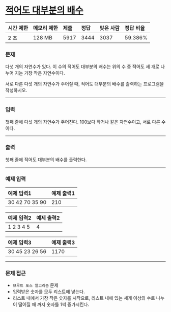 # [적어도 대부분의 배수](https://www.acmicpc.net/problem/1145)

<div align = center>

| 시간 제한 | 메모리 제한 | 제출 | 정답 | 맞은 사람 | 정답 비율 |
| :-------- | :---------- | :------ | :----- | :-------- | :-------- |
|    2 초   |    128 MB   |  5917 | 3444 |   3037  |  	59.386%  |

</div>

### 문제

다섯 개의 자연수가 있다. 이 수의 적어도 대부분의 배수는 위의 수 중 적어도 세 개로 나누어 지는 가장 작은 자연수이다.

서로 다른 다섯 개의 자연수가 주어질 때, 적어도 대부분의 배수를 출력하는 프로그램을 작성하시오.

---

### 입력

첫째 줄에 다섯 개의 자연수가 주어진다. 100보다 작거나 같은 자연수이고, 서로 다른 수이다.



---

### 출력

첫째 줄에 적어도 대부분의 배수를 출력한다.


---

### 예제 입력

| 예제 입력1 | 예제 출력1 |
| :--- | :--- |
|  30 42 70 35 90  |   210   |

| 예제 입력2 | 예제 출력2 |
| :--- | :--- |
|  1 2 3 4 5  |   4   |

| 예제 입력3 | 예제 출력3 |
| :--- | :--- |
|  30 45 23 26 56  |   1170   |

---

### 문제 접근

- `브루트 포스 알고리즘` 문제
- 입력받은 숫자를 모두 리스트에 넣는다.
- 리스트 내에서 가장 작은 숫자를 시작으로, 리스트 내에 있는 세개 이상의 수로 나누어 떨어질 때 까지 숫자를 1씩 증가시킨다.